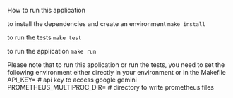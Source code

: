 How to run this application

to install the dependencies and create an environment
`make install`

to run the tests
`make test`

to run the application
`make run`

Please note that to run this application or run the tests, you need to set the following environment either directly in your environment or in the Makefile
API_KEY=  # api key to access google gemini
PROMETHEUS_MULTIPROC_DIR= # directory to write prometheus files